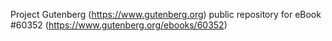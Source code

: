 Project Gutenberg (https://www.gutenberg.org) public repository for eBook #60352 (https://www.gutenberg.org/ebooks/60352)
